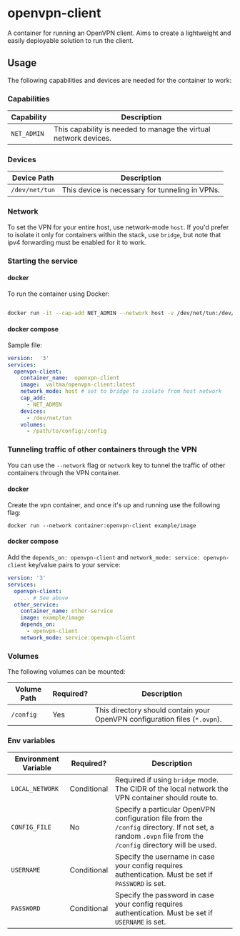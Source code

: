 # openvpn-client

A container for running an OpenVPN client. Aims to create a lightweight and easily deployable solution to run the client.

## Usage

The following capabilities and devices are needed for the container to work:

### Capabilities

| Capability | Description |
|-------------|--------------------------------------------------------------------------------------------------------|
| `NET_ADMIN` | This capability is needed to manage the virtual network devices. |

### Devices

| Device Path | Description |
|-------------------|---------------------------------------------------------|
| `/dev/net/tun` | This device is necessary for tunneling in VPNs. |

### Network
To set the VPN for your entire host, use network-mode `host`. If you'd prefer to isolate it only for containers within the stack, use `bridge`, but note that ipv4 forwarding must be enabled for it to work.

### Starting the service

#### docker
  
To run the container using Docker:

```bash

docker run -it --cap-add NET_ADMIN --network host -v /dev/net/tun:/dev/net/tun -v /path/to/config:/config -e CONFIG_FILE=your_config.ovpn valtma/openvpn-client:latest

```

#### docker compose

Sample file:

```yaml
version:  '3'
services:
  openvpn-client:
    container_name:  openvpn-client
    image:  valtma/openvpn-client:latest
    network_mode: host # set to bridge to isolate from host network
    cap_add:
      - NET_ADMIN
    devices:
      - /dev/net/tun
    volumes:
      - /path/to/config:/config
```

### Tunneling traffic of other containers through the VPN

You can use the `--network` flag or `network` key to tunnel the traffic of other containers through the VPN container.

#### docker
Create the vpn container, and once it's up and running use the following flag:

```
docker run --network container:openvpn-client example/image
```

#### docker compose
Add the `depends_on: openvpn-client` and `network_mode: service: openvpn-client` key/value pairs to your service:

```yaml
version: '3'
services:
  openvpn-client:
    ... # See above
  other_service:
    container_name: other-service
    image: example/image
    depends_on:
      - openvpn-client
    network_mode: service:openvpn-client

```

### Volumes

The following volumes can be mounted:

| Volume Path | Required? | Description |
|---------------|---------------|---------------------------------------------------------------------------------------------------------|
| `/config` | Yes | This directory should contain your OpenVPN configuration files (`*.ovpn`). |

### Env variables

| Environment Variable | Required? | Description |
|----------------------|---------------|-----------------------------------------------------------------------------------------------------------------|
| `LOCAL_NETWORK` | Conditional | Required if using `bridge` mode. The CIDR of the local network the VPN container should route to. |
| `CONFIG_FILE` | No | Specify a particular OpenVPN configuration file from the `/config` directory. If not set, a random `.ovpn` file from the `/config` directory will be used. |
| `USERNAME` | Conditional | Specify the username in case your config requires authentication. Must be set if `PASSWORD` is set. |
| `PASSWORD` | Conditional | Specify the password in case your config requires authentication. Must be set if `USERNAME` is set. |

